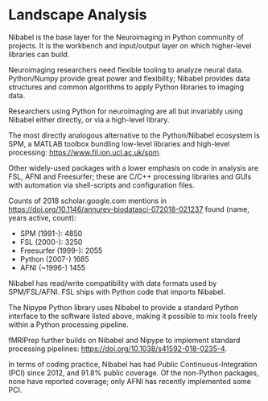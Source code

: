 # Landscape Analysis

<!---
Describe the other software tools (either proprietary or open source) that
the audience for this proposal is primarily using. How do the software
projects in this proposal compare to these other tools in terms of size of
user base, usage, and maturity? How do existing tools and the project(s) in
this proposal interact? (maximum of 250 words)
-->

<!-- 249/250 words -->

Nibabel is the base layer for the Neuroimaging in Python community of
projects. It is the workbench and input/output layer on which
higher-level libraries can build.

Neuroimaging researchers need flexible tooling to analyze neural data.
Python/Numpy provide great power and flexibility; Nibabel provides data
structures and common algorithms to apply Python libraries to imaging data.

Researchers using Python for neuroimaging are all but invariably using Nibabel either directly, or via a high-level library.

The most directly analogous alternative to the Python/Nibabel ecosystem is SPM,
a MATLAB toolbox bundling low-level libraries and high-level processing: https://www.fil.ion.ucl.ac.uk/spm.

Other widely-used packages with a lower emphasis on code in analysis are FSL,
AFNI and Freesurfer; these are C/C++ processing libraries and GUIs with
automation via shell-scripts and configuration files.

Counts of 2018 scholar.google.com mentions in https://doi.org/10.1146/annurev-biodatasci-072018-021237 found (name, years active, count):

* SPM (1991-): 4850
* FSL (2000-): 3250
* Freesurfer (1999-): 2055
* Python (2007-) 1685
* AFNI (~1996-) 1455

Nibabel has read/write compatibility with data formats used by SPM/FSL/AFNI. FSL ships with Python code that imports Nibabel.

The Nipype Python library uses Nibabel to provide a standard Python interface
to the software listed above, making it possible to mix tools freely within
a Python processing pipeline.

fMRIPrep further builds on Nibabel and Nipype to implement standard processing pipelines: https://doi.org/10.1038/s41592-018-0235-4.

In terms of coding practice, Nibabel has had Public Continuous-Integration
(PCI) since 2012, and 91.8% public coverage.  Of the non-Python packages, none
have reported coverage; only AFNI has recently implemented some PCI.
